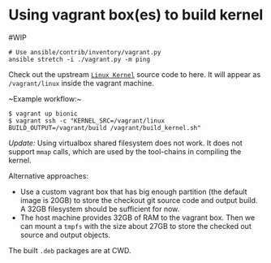 Using vagrant box(es) to build kernel
====================================
#WIP

```
# Use ansible/contrib/inventory/vagrant.py
ansible stretch -i ./vagrant.py -m ping
```

Check out the upstream [`Linux Kernel`][0] source code to here. It will appear as
`/vagrant/linux` inside the vagrant machine.

~Example workflow:~
```
$ vagrant up bionic
$ vagrant ssh -c "KERNEL_SRC=/vagrant/linux BUILD_OUTPUT=/vagrant/build /vagrant/build_kernel.sh"
```

*Update:* Using virtualbox shared filesystem does not work. It does not support `mmap` calls, which
are used by the tool-chains in compiling the kernel.

Alternative approaches:
* Use a custom vagrant box that has big enough partition (the default image is
20GB) to store the checkout git source code and output build. A 32GB filesystem
should be sufficient for now.
* The host machine provides 32GB of RAM to the vagrant box. Then we can mount
a `tmpfs` with the size about 27GB to store the checked out source and output
objects.


The built `.deb` packages are at CWD.


[0]: git://git.kernel.org/pub/scm/linux/kernel/git/stable/linux-stable.git
